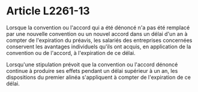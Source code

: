 # Article L2261-13

Lorsque la convention ou l'accord qui a été dénoncé n'a pas été remplacé par une nouvelle convention ou un nouvel accord dans un délai d'un an à compter de l'expiration du préavis, les salariés des entreprises concernées conservent les avantages individuels qu'ils ont acquis, en application de la convention ou de l'accord, à l'expiration de ce délai.

Lorsqu'une stipulation prévoit que la convention ou l'accord dénoncé continue à produire ses effets pendant un délai supérieur à un an, les dispositions du premier alinéa s'appliquent à compter de l'expiration de ce délai.